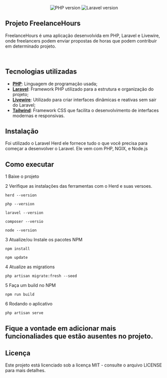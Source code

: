 

<p align="center">
  <img alt="PHP version" src="https://img.shields.io/static/v1?label=php&message=8.2&color=18181B&labelColor=5354FD">
    <img alt="Laravel version" src="https://img.shields.io/static/v1?label=laravel&message=11.9&color=18181B&labelColor=5354FD">
</p>

## Projeto FreelanceHours

FreelanceHours é uma aplicação desenvolvida em PHP, Laravel e Livewire, onde freelancers podem enviar propostas de horas que podem contribuir em determinado projeto.

<br>

## Tecnologias utilizadas

- [**PHP**](https://www.php.net/): Linguagem de programação usada;
- [**Laravel**](https://laravel.com/): Framework PHP utilizado para a estrutura e organização do projeto;
- [**Livewire**](https://laravel-livewire.com/): Utilizado para criar interfaces dinâmicas e reativas sem sair do Laravel;
- [**Tailwind**](https://tailwindcss.com/): Framework CSS que facilita o desenvolvimento de interfaces modernas e responsivas.

## Instalação

Foi utilizado o Laravel Herd ele fornece tudo o que você precisa para começar a desenvolver o Laravel. Ele vem com PHP, NGIX, e Node.js

## Como executar

1 Baixe o projeto

2 Verifique as instalações das ferramentas com o Herd e suas versoes.

```shell
herd --version
```

```shell
php --version
```

```shell
laravel --version
```

```shell
composer --versio
```

```shell
node --version
```

3 Atualize/ou Instale os pacotes NPM

```shell
npm install
```

```shell
npm update
```

4 Atualize as migrations

```shell
php artisan migrate:fresh --seed
```

5 Faça um build no NPM

```shell
npm run build
```

6 Rodando o aplicativo

```shell
php artisan serve
```

## Fique a vontade em adicionar mais funcionaliades que estão ausentes no projeto.

## Licença

Este projeto está licenciado sob a licença MIT - consulte o arquivo LICENSE para mais detalhes.
